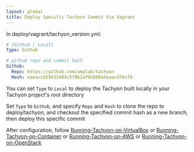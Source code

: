 ```yaml
---
layout: global
title: Deploy Specific Tachyon Commit Via Vagrant
---
```


In deploy/vagrant/tachyon_version.yml:

```yaml
# {Github | Local}
Type: Github

# github repo and commit hash 
Github: 
  Repo: https://github.com/amplab/tachyon
  Hash: eaeaccd19832494c5f0b2a792888a5eaacd7bcf8
```

You can set `Type` to `Local` to deploy the Tachyon built locally in your Tachyon project's root directory

Set `Type` to `Github`, and specify `Repo` and `Hash` to clone the repo to deploy/tachyon, and checkout the specified commit hash as a new branch, then deploy this specific commit

After configuration, follow [Running-Tachyon-on-VirtualBox](Running-Tachyon-on-VirtualBox.html) or
[Running-Tachyon-on-Container](Running-Tachyon-on-Container.html) or [Running-Tachyon-on-AWS](Running-Tachyon-on-AWS.html)
or [Running-Tachyon-on-OpenStack](Running-Tachyon-on-OpenStack.html)
